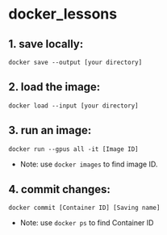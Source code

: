 # docker_lessons

## 1. save locally:
`docker save --output [your directory]`
## 2. load the image:
`docker load --input [your directory]`
## 3. run an image:
`docker run --gpus all -it [Image ID]`
* Note: use `docker images` to find image ID.
## 4. commit changes:
`docker commit [Container ID] [Saving name]`
* Note: use `docker ps` to find Container ID
